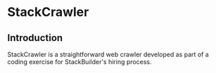 # StackCrawler

## Introduction

StackCrawler is a straightforward web crawler developed as part of a coding exercise for StackBuilder's hiring process.


